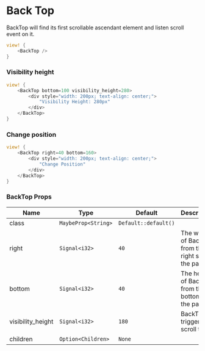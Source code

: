 # Back Top

BackTop will find its first scrollable ascendant element and listen scroll event on it.

```rust demo remove-scrollbar
view! {
    <BackTop />
}
```

### Visibility height

```rust demo remove-scrollbar
view! {
    <BackTop bottom=100 visibility_height=280>
        <div style="width: 200px; text-align: center;">
            "Visibility Height: 280px"
        </div>
    </BackTop>
}
```

### Change position

```rust demo remove-scrollbar
view! {
    <BackTop right=40 bottom=160>
        <div style="width: 200px; text-align: center;">
            "Change Position"
        </div>
    </BackTop>
}
```

### BackTop Props

| Name | Type | Default | Description |
| --- | --- | --- | --- |
| class | `MaybeProp<String>` | `Default::default()` |  |
| right | `Signal<i32>` | `40` | The width of BackTop from the right side of the page. |
| bottom | `Signal<i32>` | `40` | The height of BackTop from the bottom of the page. |
| visibility_height | `Signal<i32>` | `180` | BackTop's trigger scroll top. |
| children | `Option<Children>` | `None` |  |

<div style="height: 600px">
</div>
